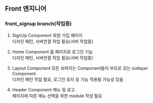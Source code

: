 ## Front 엔지니어

### front_signup branch(작업중)

1. SignUp Component
회원 가입 페이지</br>
디자인 패턴, 서버연결 작업 필요(서버 작업중)</br>

2. Home Component
홈 페이지로 로그인 기능</br>
디자인 패턴, 서버연결 작업 필요(서버 작업중)</br>

3. Layout Component
모든 보여지는 Component들이 부모로 갖는 outlayer Component</br>
디자인 패턴 작업 필요, 로그인 유지 등 기능 적용될 가능성 있음</br>

4. Header Component
메뉴 및 로고</br>
페이지에 따른 메뉴 선택을 위한 module 작성 필요 </br>